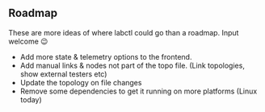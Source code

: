 ## Roadmap

These are more ideas of where labctl could go than a roadmap. Input welcome 😉

- Add more state & telemetry options to the frontend.
- Add manual links & nodes not part of the topo file. (Link topologies, show external testers etc)
- Update the topology on file changes
- Remove some dependencies to get it running on more platforms (Linux today)
